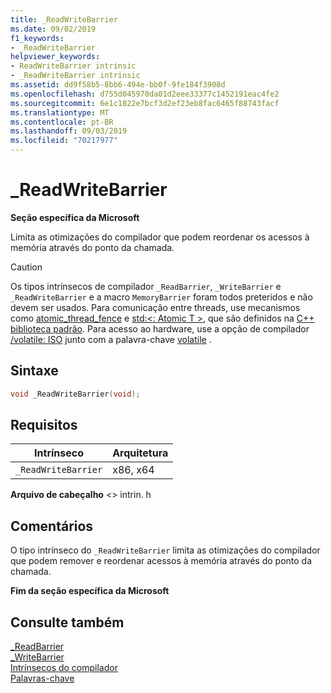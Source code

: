```yaml
---
title: _ReadWriteBarrier
ms.date: 09/02/2019
f1_keywords:
- _ReadWriteBarrier
helpviewer_keywords:
- ReadWriteBarrier intrinsic
- _ReadWriteBarrier intrinsic
ms.assetid: dd9f58b5-8bb6-494e-bb0f-9fe184f3908d
ms.openlocfilehash: d755d045970da01d2eee33377c1452191eac4fe2
ms.sourcegitcommit: 6e1c1822e7bcf3d2ef23eb8fac6465f88743facf
ms.translationtype: MT
ms.contentlocale: pt-BR
ms.lasthandoff: 09/03/2019
ms.locfileid: "70217977"
---
```

# <a name="_readwritebarrier"></a>_ReadWriteBarrier

**Seção específica da Microsoft**

Limita as otimizações do compilador que podem reordenar os acessos à memória através do ponto da chamada.

> [!CAUTION]
> Os tipos intrínsecos de compilador `_ReadBarrier`, `_WriteBarrier` e `_ReadWriteBarrier` e a macro `MemoryBarrier` foram todos preteridos e não devem ser usados. Para comunicação entre threads, use mecanismos como [atomic_thread_fence](../standard-library/atomic-functions.md#atomic_thread_fence) e [std:\<: Atomic T >](../standard-library/atomic.md), que são definidos na [ C++ biblioteca padrão](../standard-library/cpp-standard-library-reference.md). Para acesso ao hardware, use a opção de compilador [/volatile: ISO](../build/reference/volatile-volatile-keyword-interpretation.md) junto com a palavra-chave [volatile](../cpp/volatile-cpp.md) .

## <a name="syntax"></a>Sintaxe

```C
void _ReadWriteBarrier(void);
```

## <a name="requirements"></a>Requisitos

|Intrínseco|Arquitetura|
|---------------|------------------|
|`_ReadWriteBarrier`|x86, x64|

**Arquivo de cabeçalho** \<> intrin. h

## <a name="remarks"></a>Comentários

O tipo intrínseco do `_ReadWriteBarrier` limita as otimizações do compilador que podem remover e reordenar acessos à memória através do ponto da chamada.

**Fim da seção específica da Microsoft**

## <a name="see-also"></a>Consulte também

[_ReadBarrier](../intrinsics/readbarrier.md)\
[_WriteBarrier](../intrinsics/writebarrier.md)\
[Intrínsecos do compilador](../intrinsics/compiler-intrinsics.md)\
[Palavras-chave](../cpp/keywords-cpp.md)
